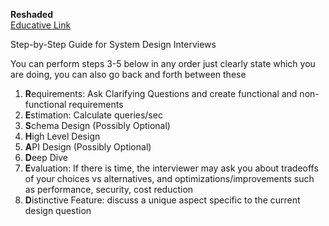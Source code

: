 **Reshaded**
<br>
[Educative Link](https://www.educative.io/courses/grokking-modern-system-design-interview-for-engineers-managers/the-reshaded-approach-for-system-design)

Step-by-Step Guide for System Design Interviews

You can perform steps 3-5 below in any order just clearly state which you are doing, you can also go back and forth between these

1. **R**equirements: Ask Clarifying Questions and create functional and non-functional requirements
2. **E**stimation: Calculate queries/sec
3. **S**chema Design (Possibly Optional)
4. **H**igh Level Design
5. **A**PI Design (Possibly Optional)
6. **D**eep Dive
7. **E**valuation: If there is time, the interviewer may ask you about tradeoffs of your choices vs alternatives, and optimizations/improvements such as performance, security, cost reduction
8. **D**istinctive Feature: discuss a unique aspect specific to the current design question
